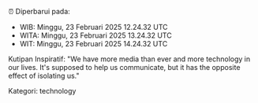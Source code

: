 ⏰ Diperbarui pada:
- WIB: Minggu, 23 Februari 2025 12.24.32 UTC
- WITA: Minggu, 23 Februari 2025 13.24.32 UTC
- WIT: Minggu, 23 Februari 2025 14.24.32 UTC

Kutipan Inspiratif:
"We have more media than ever and more technology in our lives. It's supposed to help us communicate, but it has the opposite effect of isolating us."


Kategori: technology

